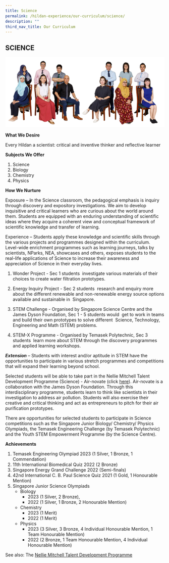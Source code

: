 ```yaml
---
title: Science
permalink: /hildan-experience/our-curriculum/science/
description: ""
third_nav_title: Our Curriculum
---
```

SCIENCE
-------
![](/images/Staff/sci.jpg)

<b>What We Desire</b>

Every Hildan a scientist: critical and inventive thinker and reflective learner

<b>Subjects We Offer</b>

1.  Science
2.  Biology
3.  Chemistry
4.  Physics

<b>How We Nurture</b>

Exposure – In the Science classroom, the pedagogical emphasis is inquiry&nbsp; through discovery and expository investigations. We aim to develop inquisitive and critical learners who are curious about the world around them. Students are equipped with an enduring understanding of scientific ideas where they acquire a coherent view and conceptual framework of scientific knowledge and transfer of learning.&nbsp;&nbsp;


Experience – Students apply these knowledge and scientific skills through the various projects and programmes designed within the curriculum. Level-wide enrichment programmes such as learning journeys, talks by scientists, NParks, NEA, showcases and others, exposes students to the real-life applications of Science to increase their awareness and appreciation of Science in their everyday lives.

1.  Wonder Project - Sec 1 students&nbsp; investigate various materials of their choices to create water filtration prototypes.
    
2.  Energy Inquiry Project \- Sec 2 students&nbsp; research and enquiry more about the different renewable and non-renewable energy source options available and sustainable in&nbsp; Singapore.&nbsp;
    
3.  STEM Challenge - Organised by Singapore Science Centre and the James Dyson Foundation, Sec 1 - 5 students would&nbsp; get to work in teams and build their own prototypes to solve different&nbsp; Science, Technology, Engineering and Math (STEM) problems.&nbsp;
    
4.  STEM-X Programme - Organised by Temasek Polytechnic, Sec 3&nbsp; students&nbsp; learn more about STEM through the discovery programmes and applied learning workshops.

***Extension*** – Students with interest and/or aptitude in STEM have the opportunities to participate in various stretch programmes and competitions that will expand their learning beyond school.

Selected students will be able to take part in the Nellie Mitchell Talent Development Programme (Science) - Air-novate (click [here](https://sthildassec.moe.edu.sg/hildan-experience/our-signature-programmes/nellie-mitchell-programme/)). Air-novate is a collaboration with the James Dyson Foundation. Through this interdisciplinary programme, students learn to think like scientists in their investigation to address air pollution. Students will also exercise their creative and critical thinking and act as entrepreneurs to pitch for their air purification prototypes.

There are opportunities for selected students to participate in Science competitions such as the Singapore Junior Biology/ Chemistry/ Physics Olympiads, the Temasek Engineering Challenge (by Temasek Polytechnic) and the Youth STEM Empowerment Programme (by the Science Centre).

<b>Achievements</b>

1.  Temasek Engineering Olympiad 2023 (1 Silver, 1 Bronze, 1 Commendation)
2.  11th International Biomedical Quiz 2022 (2 Bronze)
3.  Singapore Energy Grand Challenge 2022 (Semi-finals)
4.  42nd International C. B. Paul Science Quiz 2021 (1 Gold, 1 Honourable Mention)&nbsp;
5.  Singapore Junior Science Olympiads
	* Biology&nbsp;
		* 2023 (1 Silver, 2 Bronze),&nbsp;
		* 2022 (1 Silver, 1 Bronze, 2 Honourable Mention)
	* Chemistry&nbsp;
		* 2023 (1 Merit)
		* 2022 (1 Merit)
	* Physics&nbsp;
		* 2023 (3 Silver, 3 Bronze, 4 Individual Honourable Mention, 1 Team Honourable Mention)
		* 2022 (2 Bronze, 1 Team Honourable Mention, 4 Individual Honourable Mention)
    

See also: The [Nellie Mitchell Talent Development Programme](https://sthildassec.moe.edu.sg/hildan-experience/our-signature-programmes/nellie-mitchell-programme/)
